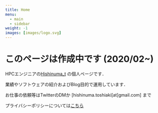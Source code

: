 ```yaml
---
title: Home
menu:
  - main
  - sidebar
weight: -1
images: [images/logo.svg]
---
```


# このページは作成中です (2020/02~)
HPCエンジニアの[Hishinuma\_t][1] の個人ページです．

業績やソフトウェアの紹介およびBlog目的で運用しています．

お仕事の依頼等はTwitterのDMか [hishinuma.toshiaki[at]gmail.com] まで

プライバシーポリシーについては[こちら](about/privacy)

[1]:https://twitter.com/Hishinuma_t
